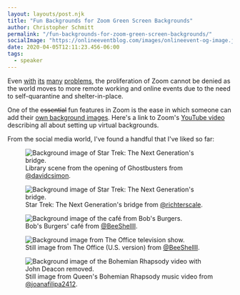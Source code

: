 ```yaml
---
layout: layouts/post.njk
title: "Fun Backgrounds for Zoom Green Screen Backgrounds"
author: Christopher Schmitt
permalink: "/fun-backgrounds-for-zoom-green-screen-backgrounds/"
socialImage: "https://onlineeventblog.com/images/onlineevent-og-image.jpg"
date: 2020-04-05T12:11:23.456-06:00
tags:
  - speaker
---
```


Even [with](https://www.fbi.gov/contact-us/field-offices/boston/news/press-releases/fbi-warns-of-teleconferencing-and-online-classroom-hijacking-during-covid-19-pandemic) [its](https://www.tomsguide.com/news/zoom-password-malware-flaw) [many](https://theintercept.com/2020/03/31/zoom-meeting-encryption/) [problems](https://www.vice.com/en_us/article/k7e599/zoom-ios-app-sends-data-to-facebook-even-if-you-dont-have-a-facebook-account), the proliferation of Zoom cannot be denied as the world moves to more remote working and online events due to the need to self-quarantine and shelter-in-place. 

One of the <del>essential</del> fun features in Zoom is the ease in which someone can add their [own background images](https://support.zoom.us/hc/en-us/articles/210707503-Virtual-Background). Here's a link to Zoom's [YouTube video](https://www.youtube.com/embed/3Zq-b51A3dA) describing all about setting up virtual backgrounds.

From the social media world, I've found a handful that I've liked so far: 

<figure>
    <img src="/images/blog/2020-04-05-ghostbusters-from-davidcsimon.jpg" alt="Background image of Star Trek: The Next Generation's bridge." loading="lazy">
    <figcaption>Library scene from the opening of Ghostbusters from  <a href="https://twitter.com/davidcsimon/status/1245574514269773825/photo/4">@davidcsimon</a>.</figcaption>
</figure>

<figure>
    <img src="/images/blog/2020-04-05-st-tng-from-richterscale.jpg" alt="Background image of Star Trek: The Next Generation's bridge." loading="lazy">
    <figcaption>Star Trek: The Next Generation's bridge from <a href="https://twitter.com/richterscale">@richterscale</a>.</figcaption>
</figure>


<figure>
    <img src="/images/blog/2020-04-05-bobs-burgers-from-beeshellll.jpg" alt="Background image of the café from Bob's Burgers." loading="lazy">
    <figcaption>Bob's Burgers' café from <a href="https://twitter.com/BeeShellll/status/1245030701994586113">@BeeShellll</a>.</figcaption>
</figure>

<figure>
    <img src="/images/blog/2020-04-05-the-office-from-beeshellll.jpg" alt="Background image from The Office television show." loading="lazy">
    <figcaption>Still image from The Office (U.S. version) from <a href="https://twitter.com/BeeShellll/status/1245030591386566656/photo/2">@BeeShellll</a>.</figcaption>
</figure>

<figure>
    <img src="/images/blog/2020-04-05-queen-from-joanafilipa2412.jpg" alt="Background image of the Bohemian Rhapsody video with John Deacon removed." loading="lazy">
    <figcaption>Still image from Queen's Bohemian Rhapsody music video from <a href="https://twitter.com/joanafilipa2412/status/1243878223240445955">@joanafilipa2412</a>.</figcaption>
</figure>

